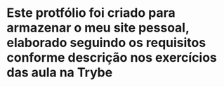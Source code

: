 # Este protfólio foi criado para armazenar o meu site pessoal, elaborado seguindo os requisitos conforme descrição nos exercícios das aula na Trybe
